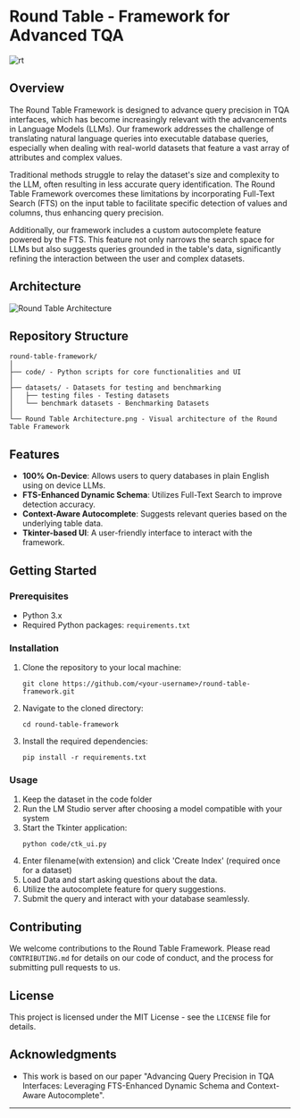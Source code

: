 # Round Table - Framework for Advanced TQA
![rt](https://github.com/pkscanvas/RoundTable/assets/16529904/4f6db41f-a26d-4a50-ae3d-16054c415827)


## Overview

The Round Table Framework is designed to advance query precision in TQA interfaces, which has become increasingly relevant with the advancements in Language Models (LLMs). Our framework addresses the challenge of translating natural language queries into executable database queries, especially when dealing with real-world datasets that feature a vast array of attributes and complex values.

Traditional methods struggle to relay the dataset's size and complexity to the LLM, often resulting in less accurate query identification. The Round Table Framework overcomes these limitations by incorporating Full-Text Search (FTS) on the input table to facilitate specific detection of values and columns, thus enhancing query precision.

Additionally, our framework includes a custom autocomplete feature powered by the FTS. This feature not only narrows the search space for LLMs but also suggests queries grounded in the table's data, significantly refining the interaction between the user and complex datasets.

## Architecture
![Round Table Architecture](https://github.com/pkscanvas/RoundTable/assets/16529904/a79d86b4-a3d8-4162-9adc-0be5f45e47c3)


## Repository Structure

```
round-table-framework/
│
├── code/ - Python scripts for core functionalities and UI
│
├── datasets/ - Datasets for testing and benchmarking
│   ├── testing files - Testing datasets
│   └── benchmark datasets - Benchmarking Datasets
│
└── Round Table Architecture.png - Visual architecture of the Round Table Framework
```

## Features

- **100% On-Device**: Allows users to query databases in plain English using on device LLMs.
- **FTS-Enhanced Dynamic Schema**: Utilizes Full-Text Search to improve detection accuracy.
- **Context-Aware Autocomplete**: Suggests relevant queries based on the underlying table data.
- **Tkinter-based UI**: A user-friendly interface to interact with the framework.

## Getting Started

### Prerequisites

- Python 3.x
- Required Python packages: `requirements.txt`

### Installation

1. Clone the repository to your local machine:
   ```
   git clone https://github.com/<your-username>/round-table-framework.git
   ```
2. Navigate to the cloned directory:
   ```
   cd round-table-framework
   ```
3. Install the required dependencies:
   ```
   pip install -r requirements.txt
   ```

### Usage

1. Keep the dataset in the code folder
2. Run the LM Studio server after choosing a model compatible with your system
3. Start the Tkinter application:
   ```
   python code/ctk_ui.py
   ```
4. Enter filename(with extension) and click 'Create Index' (required once for a dataset)
5. Load Data and start asking questions about the data.
6. Utilize the autocomplete feature for query suggestions.
4. Submit the query and interact with your database seamlessly.

## Contributing

We welcome contributions to the Round Table Framework. Please read `CONTRIBUTING.md` for details on our code of conduct, and the process for submitting pull requests to us.

## License

This project is licensed under the MIT License - see the `LICENSE` file for details.

## Acknowledgments

- This work is based on our paper "Advancing Query Precision in TQA Interfaces: Leveraging FTS-Enhanced Dynamic Schema and Context-Aware Autocomplete".
---
